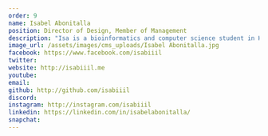 ```yaml
---
order: 9
name: Isabel Abonitalla
position: Director of Design, Member of Management
description: "Isa is a bioinformatics and computer science student in Hunter College, NY. She believes in providing accessible STEM education, especially to under-served women and minorities. One day, she hopes to see more WOC in the tech industry and positions of power because they didn't experience the discrimination and lack of representation that she had gone through herself--because being one of only a handful women in upper level classes or hackathons can be quite discouraging! At HAX, she leads the design team in maintaining the branding and providing and improving upon content and other documentation; she also supports the management team in delegating tasks, organizing long-term goals, and coordinating the members throughout HAX. In her free time, she actively participates in her campus' clubs and student government, enjoys binge-watching TV shows and consuming too much fast food."
image_url: /assets/images/cms_uploads/Isabel Abonitalla.jpg
facebook: https://www.facebook.com/isabiiil
twitter: 
website: http://isabiiil.me
youtube: 
email: 
github: http://github.com/isabiiil
discord: 
instagram: http://instagram.com/isabiiil
linkedin: https://linkedin.com/in/isabelabonitalla/
snapchat: 
---
```

